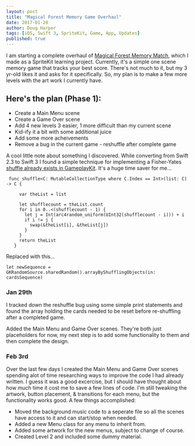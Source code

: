 ```yaml
---
layout: post
title: "Magical Forest Memory Game Overhaul"
date: 2017-01-28
author: Doug Harper
tags: [iOS, Swift 3, SpriteKit, Game, App, Updates]
published: true
---
```


I am starting a complete overhaul of [Magical Forest Memory Match](https://itunes.apple.com/us/app/magical-forest-memory-match/id984939318?ls=1&mt=8 "Magical Forest Memory Match"), which I made as a SpriteKit learning project.  Currently, it's a simple one scene memory game that tracks your best score.  There's not much to it, but my 3 yr-old likes it and asks for it specifically.  So, my plan is to make a few more levels with the art work I currently have.  

## Here's the plan (Phase 1):

* Create a Main Menu scene
* Create a Game Over scene
* Add 4 new levels 3 easier, 1 more difficult than my current scene
* Kid-ify it a bit with some additional juice
* Add some more acheivements
* Remove a bug in the current game - reshuffle after complete game

A cool little note about something I discovered.  While converting from Swift 2.3 to Swift 3 I found a simple technique for implementing a Fisher-Yates [shuffle already exists in GameplayKit](https://developer.apple.com/reference/gameplaykit/gkrandomsource#//apple_ref/occ/instm/GKRandomSource/arrayByShufflingObjectsInArray: "Random shuffle in GamePlayKit").  It's a huge time saver for me... 

     func shuffle<C: MutableCollectionType where C.Index == Int>(list: C) -> C {

         var theList = list

         let shufflecount = theList.count
         for i in 0..<(shufflecount - 1) {
           let j = Int(arc4random_uniform(UInt32(shufflecount - i))) + i
           if i != j {
             swap(&theList[i], &theList[j])
           }
         }
         return theList 
       }
       
Replaced with this...

    let newSequence = GKRandomSource.sharedRandom().arrayByShufflingObjects(in: cardsSequence)
    
    
### Jan 29th

I tracked down the reshuffle bug using some simple print statements and found the array holding the cards needed to be reset before re-shuffling after a completed game.  

Added the Main Menu and Game Over scenes.  They're both just placeholders for now, my next step is to add some functionality to them and then complete the design.  

### Feb 3rd 

Over the last few days I created the Main Menu and Game Over scenes spending alot of time researching ways to improve the code I had already written.  I guess it was a good excercise, but I should have thought about how much time it cost me to save a few lines of code.  I'm still tweaking the artwork, button placement, & transitions for each menu, but the functionality works good.  A few things accomplished: 

- Moved the background music code to a seperate file so all the scenes have access to it and can start/stop when needed.
- Added a new Menu class for any menu to inherit from.  
- Added some artwork for the new menus, subject to change of course.
- Created Level 2 and included some dummy material.
